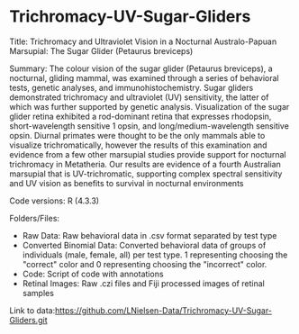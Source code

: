 # Trichromacy-UV-Sugar-Gliders
Title: Trichromacy and Ultraviolet Vision in a Nocturnal Australo-Papuan Marsupial: The Sugar Glider (Petaurus breviceps)

Summary: The colour vision of the sugar glider (Petaurus breviceps), a nocturnal, gliding mammal, was examined through a series of behavioral tests, genetic analyses, and immunohistochemistry. Sugar gliders demonstrated trichromacy and ultraviolet (UV) sensitivity, the latter of which was further supported by genetic analysis. Visualization of the sugar glider retina exhibited a rod-dominant retina that expresses rhodopsin, short-wavelength sensitive 1 opsin, and long/medium-wavelength sensitive opsin. Diurnal primates were thought to be the only mammals able to visualize trichromatically, however the results of this examination and evidence from a few other marsupial studies provide support for nocturnal trichromacy in Metatheria. Our results are evidence of a fourth Australian marsupial that is UV-trichromatic, supporting complex spectral sensitivity and UV vision as benefits to survival in nocturnal environments

Code versions:
R (4.3.3)

Folders/Files:
- Raw Data: Raw behavioral data in .csv format separated by test type	
- Converted Binomial Data: Converted behavioral data of groups of individuals (male, female, all) per test type. 1 representing choosing the "correct" color and 0 representing choosing the "incorrect" color.
- Code: Script of code with annotations
- Retinal Images: Raw .czi files and Fiji processed images of retinal samples
	

Link to data:https://github.com/LNielsen-Data/Trichromacy-UV-Sugar-Gliders.git
